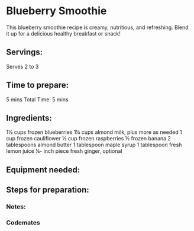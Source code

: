 # Blueberry Smoothie
This blueberry smoothie recipe is creamy, nutritious, and refreshing. Blend it up for a
delicious healthy breakfast or snack!

## Servings: 
Serves 2 to 3

## Time to prepare: 
5 mins Total Time:  5 mins

## Ingredients:
1½ cups frozen blueberries
1¼ cups almond milk, plus more as needed
1 cup frozen cauliflower
½ cup frozen raspberries
½ frozen banana
2 tablespoons almond butter
1 tablespoon maple syrup
1 tablespoon fresh lemon juice
¼- inch piece fresh ginger, optional

## Equipment needed:


## Steps for preparation:



### Notes:



### Codemates #

